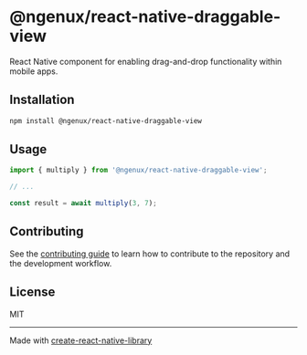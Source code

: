 # @ngenux/react-native-draggable-view

React Native component for enabling drag-and-drop functionality within mobile apps. 

## Installation

```sh
npm install @ngenux/react-native-draggable-view
```

## Usage

```js
import { multiply } from '@ngenux/react-native-draggable-view';

// ...

const result = await multiply(3, 7);
```

## Contributing

See the [contributing guide](CONTRIBUTING.md) to learn how to contribute to the repository and the development workflow.

## License

MIT

---

Made with [create-react-native-library](https://github.com/callstack/react-native-builder-bob)
